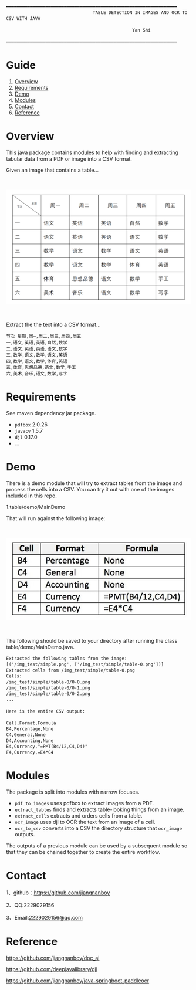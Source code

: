                                 ━━━━━━━━━━━━━━━━━━━━━━━━━━━━━━━━━━━━━━━━━━━━━━━━━━━━━━━━━━━━━━━━━
                                     TABLE DETECTION IN IMAGES AND OCR TO CSV WITH JAVA
                
                                                    Yan Shi
                                ━━━━━━━━━━━━━━━━━━━━━━━━━━━━━━━━━━━━━━━━━━━━━━━━━━━━━━━━━━━━━━━━━

# Guide
1.  [Overview](#Overview)
2.  [Requirements](#Requirements)
3.  [Demo](#Demo)
4.  [Modules](#Modules)
5.  [Contact](#Contact)
6.  [Reference](#Reference)

# Overview

This java package contains modules to help with finding and extracting tabular
data from a PDF or image into a CSV format.

Given an image that contains a table&#x2026;

<br/>
<p align="center">
  <a>
    <img src="img_test/aHR0cHM6.png">
  </a>
</p>
<br/>

Extract the the text into a CSV format&#x2026;

    节次 星期,周—,周二,周三,周四,周五
    一,语文,英语,英语,自然,数学
    二,语文,英语,英语,语文,数学
    三,数学,语文,数学,语文,英语
    四,数学,语文,数学,体育,英语
    五,体育,思想品德,语文,数学,手工
    六,美术,音乐,语文,数学,写字


# Requirements

See maven dependency jar package.

-   `pdfbox` 2.0.26
-   `javacv` 1.5.7 
-   `djl` 0.17.0
-   ...


<a id="orgb3d60f1"></a>

# Demo

There is a demo module that will try to extract tables from the image and process the cells into a CSV. You can try it out with one of the images included in this repo.

1.table/demo/MainDemo
    
That will run against the following image:

<br/> 
<p align="center">
  <a>
    <img src="img_test/simple.png">
  </a>
</p>
<br/>

The following should be saved to your directory after running the class table/demo/MainDemo.java.

    Extracted the following tables from the image:
    [('/img_test/simple.png', ['/img_test/simple/table-0.png'])]
    Extracted cells from /img_test/simple/table-0.png
    Cells:
    /img_test/simple/table-0/0-0.png
    /img_test/simple/table-0/0-1.png
    /img_test/simple/table-0/0-2.png
    ...
    
    Here is the entire CSV output:
    
    Cell,Format,Formula
    B4,Percentage,None
    C4,General,None
    D4,Accounting,None
    E4,Currency,"=PMT(B4/12,C4,D4)"
    F4,Currency,=E4*C4

# Modules

The package is split into modules with narrow focuses.

-   `pdf_to_images` uses pdfbox to extract images from a PDF.
-   `extract_tables` finds and extracts table-looking things from an image.
-   `extract_cells` extracts and orders cells from a table.
-   `ocr_image` uses djl to OCR the text from an image of a cell.
-   `ocr_to_csv` converts into a CSV the directory structure that `ocr_image` outputs.

The outputs of a previous module can be used by a subsequent module so that they
can be chained together to create the entire workflow.


# Contact

1、github：https://github.com/jiangnanboy

2、QQ:2229029156

3、Email:2229029156@qq.com

# Reference

https://github.com/jiangnanboy/doc_ai

https://github.com/deepjavalibrary/djl

https://github.com/jiangnanboy/java-springboot-paddleocr

